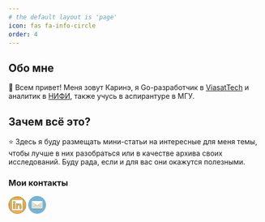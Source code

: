 ```yaml
---
# the default layout is 'page'
icon: fas fa-info-circle
order: 4
---
```

## Обо мне 
🙌 Всем привет! Меня зовут Каринэ, я Go-разработчик в [ViasatTech](https://viasat.ru/) и аналитик в [НИФИ](https://www.nifi.ru/ru/), также учусь в аспирантуре в МГУ. 

## Зачем всё это?
⭐ Здесь я буду размещать мини-статьи на интересные для меня темы, чтобы лучше в них разобраться или в качестве архива своих исследований. Буду рада, если и для вас они окажутся полезными.

### Мои контакты
[<img src="/assets/img/linkedin_logo.jpeg" width="35px">](https://www.linkedin.com/in/karineayrs) 
[<img src="/assets/img/mail_logo.png" width="35px">](mailto:karine.ayrps@gmail.com) 
